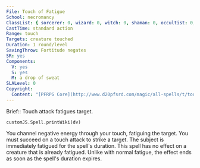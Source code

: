```yaml
---
File: Touch of Fatigue
School: necromancy
ClassList: { sorcerer: 0, wizard: 0, witch: 0, shaman: 0, occultist: 0, mesmerist: 0 }
CastTime: standard action
Range: touch
Targets: creature touched
Duration: 1 round/level
SavingThrow: Fortitude negates
SR: yes
Components:
  V: yes
  S: yes
  M: a drop of sweat
SLALevel: 0
Copyright:
  Content: "[PFRPG Core](http://www.d20pfsrd.com/magic/all-spells/t/touch-of-fatigue)"
---
```

Brief:: Touch attack fatigues target.

```dataviewjs
customJS.Spell.printWiki(dv)
```

You channel negative energy through your touch, fatiguing the target. You must succeed on a touch attack to strike a target. The subject is immediately fatigued for the spell's duration.  This spell has no effect on a creature that is already fatigued.  Unlike with normal fatigue, the effect ends as soon as the spell's duration expires.
